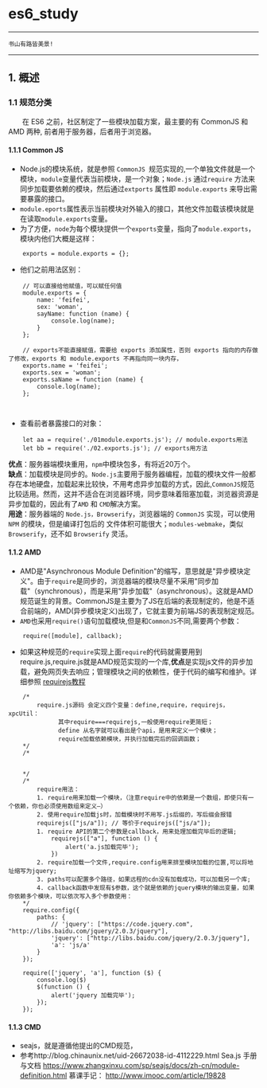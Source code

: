 # es6_study

---
    书山有路皆美景!
---

## 1. 概述

### 1.1 规范分类 <br/>
 &emsp;&emsp;在 ES6 之前，社区制定了一些模块加载方案，最主要的有 CommonJS 和 AMD 两种, 前者用于服务器，后者用于浏览器。

#### 1.1.1 Common JS <br/>
+ Node.js的模块系统，就是参照 `CommonJS `规范实现的,一个单独文件就是一个模块，`module`变量代表当前模块，是一个对象；`Node.js` 通过`require` 方法来同步加载要依赖的模块，然后通过`extports` 属性即 `module.exports` 来导出需要暴露的接口。
+ `module.eports`属性表示当前模块对外输入的接口，其他文件加载该模块就是在读取`module.exports`变量。
+ 为了方便，`node`为每个模块提供一个`exports`变量，指向了`module.exports`，模块内他们大概是这样：
```
    exports = module.exports = {};
```
+ 他们之前用法区别：
```
    // 可以直接给他赋值，可以赋任何值
    module.exports = {
        name: 'feifei',
        sex: 'woman',
        sayName: function (name) {
            console.log(name);
        }
    };

    // exports不能直接赋值，需要给 exports 添加属性，否则 exports 指向的内存做了修改，exports 和 module.exports 不再指向同一块内存，
    exports.name = 'feifei';
    exports.sex = 'woman';
    exports.saName = function (name) {
        console.log(name);
    };

    
```
+ 查看前者暴露接口的对象：
```
    let aa = require('./01module.exports.js'); // module.exports用法
    let bb = require('./02.exports.js'); // exports用方法
```
**优点**：服务器端模块重用，`npm`中模块包多，有将近20万个。<br>
**缺点**：加载模块是同步的。`Node.js`主要用于服务器编程，加载的模块文件一般都存在本地硬盘，加载起来比较快，不用考虑异步加载的方式，因此,`CommonJS`规范比较适用。然而，这并不适合在浏览器环境，同步意味着阻塞加载，浏览器资源是异步加载的，因此有了`AMD` 和 `CMD`解决方案。<br>
**用途**：服务器端的 `Node.js，Browserify`，浏览器端的 `CommonJS` 实现，可以使用 `NPM` 的模块，但是编译打包后的 文件体积可能很大；`modules-webmake`，类似`Browserify`，还不如 `Browserify` 灵活。
#### 1.1.2 AMD <br/>  
+ AMD是"Asynchronous Module Definition"的缩写，意思就是"异步模块定义"。由于`require`是同步的，浏览器端的模块尽量不采用"同步加载"（synchronous），而是采用"异步加载"（asynchronous）。这就是AMD规范诞生的背景。CommonJS是主要为了JS在后端的表现制定的，他是不适合前端的，AMD(异步模块定义)出现了，它就主要为前端JS的表现制定规范。<br>
+ `AMD`也采用`require()`语句加载模块,但是和`CommonJS`不同,需要两个参数：
```
    require([module], callback);
```
+ 如果这种规范的`require`实现上面`require`的代码就需要用到require.js,require.js就是AMD规范实现的一个库,**优点**是实现js文件的异步加载，避免网页失去响应；管理模块之间的依赖性，便于代码的编写和维护。详细参照 [requirejs教程](https://www.runoob.com/w3cnote/requirejs-tutorial-1.html)
```
    /*  
        require.js源码 会定义四个变量：define,require，requirejs，xpcUtil：
              其中require===requirejs,一般使用require更简短；
              define 从名字就可以看出是个api，是用来定义一个模块；
              require加载依赖模块，并执行加载完后的回调函数；
    */
    /*


    */
    /*
        require用法：
        1. require用来加载一个模块，（注意require中的依赖是一个数组，即使只有一个依赖，你也必须使用数组来定义—）
        2. 使用require加载js时，加载模块时不用写.js后缀的，写后缀会报错
        requirejs(["js/a"]); // 等价于requirejs(["js/a"]);
        1. require API的第二个参数是callback，用来处理加载完毕后的逻辑;
            requirejs(["a"], function () {
                alert('a.js加载完毕');
            })
        2. require加载一个文件,require.config用来排至模块加载的位置,可以将地址缩写为jquery;
        3. paths可以配置多个路径，如果远程的cdn没有加载成功，可以加载另一个库;
        4. callback函数中发现有$参数，这个就是依赖的jquery模块的输出变量，如果你依赖多个模块，可以依次写入多个参数使用：
    */
    require.config({
        paths: {
            // 'jquery': ["https://code.jquery.com", "http://libs.baidu.com/jquery/2.0.3/jquery"],
            'jquery': ["http://libs.baidu.com/jquery/2.0.3/jquery"],
            'a': 'js/a'
        }
    });

    require(['jquery', 'a'], function ($) {
        console.log($)
        $(function () {
            alert('jquery 加载完毕');
        });
    });
```

#### 1.1.3 CMD <br/>  
+ seajs，就是遵循他提出的CMD规范，
+ 参考http://blog.chinaunix.net/uid-26672038-id-4112229.html
Sea.js 手册与文档
https://www.zhangxinxu.com/sp/seajs/docs/zh-cn/module-definition.html
慕课手记：
http://www.imooc.com/article/19828

